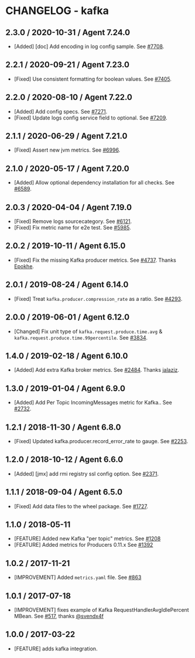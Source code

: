 # CHANGELOG - kafka

## 2.3.0 / 2020-10-31 / Agent 7.24.0

* [Added] [doc] Add encoding in log config sample. See [#7708](https://github.com/DataDog/integrations-core/pull/7708).

## 2.2.1 / 2020-09-21 / Agent 7.23.0

* [Fixed] Use consistent formatting for boolean values. See [#7405](https://github.com/DataDog/integrations-core/pull/7405).

## 2.2.0 / 2020-08-10 / Agent 7.22.0

* [Added] Add config specs. See [#7271](https://github.com/DataDog/integrations-core/pull/7271).
* [Fixed] Update logs config service field to optional. See [#7209](https://github.com/DataDog/integrations-core/pull/7209).

## 2.1.1 / 2020-06-29 / Agent 7.21.0

* [Fixed] Assert new jvm metrics. See [#6996](https://github.com/DataDog/integrations-core/pull/6996).

## 2.1.0 / 2020-05-17 / Agent 7.20.0

* [Added] Allow optional dependency installation for all checks. See [#6589](https://github.com/DataDog/integrations-core/pull/6589).

## 2.0.3 / 2020-04-04 / Agent 7.19.0

* [Fixed] Remove logs sourcecategory. See [#6121](https://github.com/DataDog/integrations-core/pull/6121).
* [Fixed] Fix metric name for e2e test. See [#5985](https://github.com/DataDog/integrations-core/pull/5985).

## 2.0.2 / 2019-10-11 / Agent 6.15.0

* [Fixed] Fix the missing Kafka producer metrics. See [#4737](https://github.com/DataDog/integrations-core/pull/4737). Thanks [Epokhe](https://github.com/Epokhe).

## 2.0.1 / 2019-08-24 / Agent 6.14.0

* [Fixed] Treat `kafka.producer.compression_rate` as a ratio. See [#4293](https://github.com/DataDog/integrations-core/pull/4293).

## 2.0.0 / 2019-06-01 / Agent 6.12.0

* [Changed] Fix unit type of `kafka.request.produce.time.avg` & `kafka.request.produce.time.99percentile`. See [#3834](https://github.com/DataDog/integrations-core/pull/3834).

## 1.4.0 / 2019-02-18 / Agent 6.10.0

* [Added] Add extra Kafka broker metrics. See [#2484](https://github.com/DataDog/integrations-core/pull/2484). Thanks [jalaziz](https://github.com/jalaziz).

## 1.3.0 / 2019-01-04 / Agent 6.9.0

* [Added] Add Per Topic IncomingMessages metric for Kafka.. See [#2732][1].

## 1.2.1 / 2018-11-30 / Agent 6.8.0

* [Fixed] Updated kafka.producer.record_error_rate to gauge. See [#2253][2].

## 1.2.0 / 2018-10-12 / Agent 6.6.0

* [Added] [jmx] add rmi registry ssl config option. See [#2371][3].

## 1.1.1 / 2018-09-04 / Agent 6.5.0

* [Fixed] Add data files to the wheel package. See [#1727][4].

## 1.1.0 / 2018-05-11

* [FEATURE] Added new Kafka "per topic" metrics. See [#1208][5]
* [FEATURE] Added metrics for Producers 0.11.x See [#1392][6]

## 1.0.2 / 2017-11-21

* [IMPROVEMENT] Added `metrics.yaml` file. See [#863][7]

## 1.0.1 / 2017-07-18

* [IMPROVEMENT] fixes example of Kafka RequestHandlerAvgIdlePercent MBean. See [#517][8], thanks [@svendx4f][9]

## 1.0.0 / 2017-03-22

* [FEATURE] adds kafka integration.

<!--- The following link definition list is generated by PimpMyChangelog --->
[1]: https://github.com/DataDog/integrations-core/pull/2732
[2]: https://github.com/DataDog/integrations-core/pull/2253
[3]: https://github.com/DataDog/integrations-core/pull/2371
[4]: https://github.com/DataDog/integrations-core/pull/1727
[5]: https://github.com/DataDog/integrations-core/issues/1208
[6]: https://github.com/DataDog/integrations-core/issues/1392
[7]: https://github.com/DataDog/integrations-core/issues/863
[8]: https://github.com/DataDog/integrations-core/issues/517
[9]: https://github.com/svendx4f
